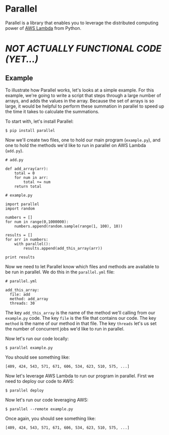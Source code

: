# Parallel

Parallel is a library that enables you to leverage the distributed computing power of [AWS Lambda](https://aws.amazon.com/lambda/) from Python.

# *NOT ACTUALLY FUNCTIONAL CODE (YET...)*

## Example

To illustrate how Parallel works, let's looks at a simple example. For this example, we're going to write a script that steps through a large number of arrays, and adds the values in the array. Because the set of arrays is so large, it would be helpful to perform these summation in parallel to speed up the time it takes to calculate the summations.

To start with, let's install Parallel:
```
$ pip install parallel
```

Now we'll create two files, one to hold our main program (`example.py`), and one to hold the methods we'd like to run in parallel on AWS Lambda (`add.py`).

```
# add.py

def add_array(arr):
    total = 0
    for num in arr:
        total += num
    return total
```

```
# example.py

import parallel
import random

numbers = []
for num in range(0,1000000):
    numbers.append(random.sample(range(1, 100), 10))

results = []
for arr in numbers:
    with parallel():
        results.append(add_this_array(arr))

print results
```

Now we need to let Parallel know which files and methods are available to be run in parallel. We do this in the `parallel.yml` file:

```
# parallel.yml

add_this_array:
  file: add
  method: add_array
  threads: 30
```
The key `add_this_array` is the name of the method we'll calling from our `example.py` code. The key `file` is the file that contains our code. The key `method` is the name of our method in that file.  The key `threads` let's us set the number of concurrent jobs we'd like to run in parallel.

Now let's run our code locally:
```
$ parallel example.py
```
You should see something like:
```
[409, 424, 543, 571, 671, 606, 534, 623, 510, 575, ...]
```

Now let's leverage AWS Lambda to run our program in parallel.  First we need to deploy our code to AWS:

```
$ parallel deploy
```

Now let's run our code leveraging AWS:
```
$ parallel --remote example.py
```
Once again, you should see something like:
```
[409, 424, 543, 571, 671, 606, 534, 623, 510, 575, ...]
```
